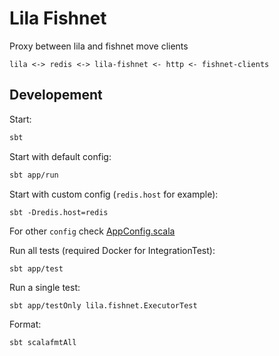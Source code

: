 # Lila Fishnet

Proxy between lila and fishnet move clients

```
lila <-> redis <-> lila-fishnet <- http <- fishnet-clients
```

## Developement

Start:
```sh
sbt
```

Start with default config:
```sh
sbt app/run
```

Start with custom config (`redis.host` for example):
```
sbt -Dredis.host=redis
```

For other `config` check [AppConfig.scala](https://github.com/lichess-org/lila-fishnet/blob/master/app/src/main/scala/AppConfig.scala)

Run all tests (required Docker for IntegrationTest):
```
sbt app/test
```

Run a single test:
```
sbt app/testOnly lila.fishnet.ExecutorTest
```

Format:
```
sbt scalafmtAll
```
